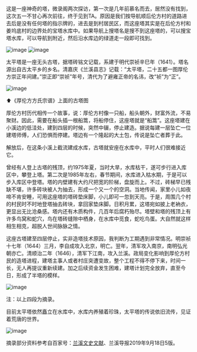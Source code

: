 这是一座神奇的塔，微录阁两次探访，第一次是几年前慕名而去，居然没有找到，这次五一不甘心再次前往，终于见到TA。原因是我们按导航顺后伦方村的道路进去后是没有任何塔的指示牌的，进去是到村居民区，而这座塔其实是在后伦方村和姜坞底村的边界处的宝塔水库中。如果导航上搜塔名是搜不到这座塔的，可以搜宝塔水库，可以导航到附近，然后沿水库边的绿道走一段即可找到。

![image](https://github.com/jdzj/ji/assets/2352309/7cd09250-9868-4b95-974b-adac90c5303a)
![image](https://github.com/jdzj/ji/assets/2352309/e3ad1c6e-8690-4dbc-a0fa-1f00bffa6319)




 

太平塔是一座无头古塔，据塔砖铭文记载，系建于明代崇祯辛巳年（1641）。塔名源出自古太平乡的乡名。清嘉庆《兰溪县志》记载：“太平塔，二十五都一图厚伦方崇正年间建。”崇正即“崇祯”年号，清代为了避雍正帝的名讳，改“祯”为“正”。

![image](https://github.com/jdzj/ji/assets/2352309/bb4c31ae-1002-4cfe-9b78-80f6a315205f)


⬆️《厚伦方方氏宗谱》上面的古塔图

 

厚伦方村历代相传一个故事，说：厚伦方村像一只船，船头朝外，财富外流，不易聚财。因此，需要在船头插一根船篙，将船停住，这座塔就是“船篙”。这座塔建在小溪边的低洼处，建到四层的时候，突然中辍，停止建造。据说每建一层坠亡一位建塔师傅，人们恐惧而停建。塔边有一个隆起的大土包，传说是坠亡者葬于此。

 

解放后，在这条小溪上截流建成水库，古塔就安座在水库中，平时人们很难接近它。

 

曾经有人登上古塔的残顶，约1975年夏，当时大旱，水库枯干，遂可步行进入库区中，攀登上塔。第二次是1985年左右，春节期间，水库进入枯水期，于是可以步入库区中登塔。塔的内壁建有大约尺把宽的阶梯，盘旋而上。不过，砖梯早已残缺不堪，许多砖块被人为抽去，形成一个又一个的空洞。当地传闻，家里小儿如夜啼不肯安睡，可用这座塔的塔砖垫床脚，小儿即可一忽到天亮。于是，周围几个村的村民时不时地登塔抽去砖块，拿回家垫床脚。日积月累，这塔宛如披上老衲衣，更显出无比沧桑感。塔内还有木质构件，几百年后腐朽殆尽。塔壁和塔的残顶上有许多鸟窝和蛇穴，鸟在塔砖缝隙中栖身，在水库中觅食，蛇吃鸟蛋。大自然就这样相生相克，超脱人世间脉脉之情。

 

这座古塔建至四层停止，实非造塔技术原因，我判断为工期遇到非常情况。明崇祯十七年（1644）三月，李自成攻入北京，明亡。翌年，清军攻入南京，南明弘光朝亦亡。清顺治二年（1646），清军下江南，攻入兰溪。政局变化影响到厚伦方村民的造塔进程，建塔主事人或者村庄突遭变故，整个工程不得不停下来，时间一长，无人再提议重新续建。加之后续资金发生困难，建塔计划完全放弃，直至今日，形成了半塔的模样。

 
![image](https://github.com/jdzj/ji/assets/2352309/54376dba-e783-4e79-aa2f-c4f9fb294336)

 注：以上四段为摘录。

 

目前太平塔依然矗立在水库中，水库内养殖着珍珠，太平塔的传说依旧流传，见证着荒唐的世界。

![image](https://github.com/jdzj/ji/assets/2352309/37d63fb2-6402-4709-81ee-bc13ae89a3ae)


摘录部分资料参考自百家号：[兰溪文史文献](https://baijiahao.baidu.com/s?id=1718384680474691108)、兰溪导报2019年9月18日5版。
<!-- ##{"timestamp":1684544358}## -->